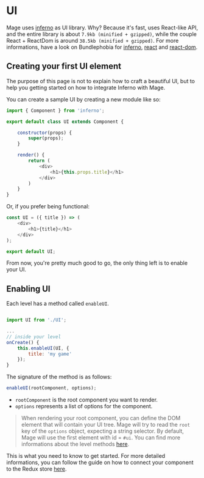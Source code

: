 # UI

Mage uses [inferno](https://infernojs.org/) as UI library. Why? Because it's fast, uses React-like API, and the entire library is about `7.9kb (minified + gzipped)`, while the couple React + ReactDom is around `38.5kb (minified + gzipped)`. For more informations, have a look on Bundlephobia for [inferno](https://bundlephobia.com/result?p=inferno@7.4.2), [react](https://bundlephobia.com/result?p=react@16.13.1) and [react-dom](https://bundlephobia.com/result?p=react-dom@16.13.1).

## Creating your first UI element

The purpose of this page is not to explain how to craft a beautiful UI, but to help you getting started on how to integrate Inferno with Mage.

You can create a sample UI by creating a new module like so:

```js
import { Component } from 'inferno';

export default class UI extends Component {

    constructor(props) {
        super(props);
    }

    render() {
        return (
            <div>
                <h1>{this.props.title}</h1>
            </div>
        )
    }
}
```

Or, if you prefer being functional:

```js
const UI = ({ title }) => (
    <div>
        <h1>{title}</h1>
    </div>
);

export default UI;
```

From now, you're pretty much good to go, the only thing left is to enable your UI.

## Enabling UI

Each level has a method called `enableUI`.

```js

import UI from './UI';

...
// inside your level
onCreate() {
    this.enableUI(UI, {
        title: 'my game'
    });
}
```

The signature of the method is as follows:
```js
enableUI(rootComponent, options);
```

- `rootComponent` is the root component you want to render.
- `options` represents a list of options for the component.

> When rendering your root component, you can define the DOM element that will contain your UI tree. Mage will try to read the `root` key of the `options` object, expecting a string selector. By default, Mage will use the first element with id = `#ui`. You can find more informations about the level methods [here](/advanced/level.md).

This is what you need to know to get started. For more detailed informations, you can follow the guide on how to connect your component to the Redux store [here](/advanced/state_management.md).